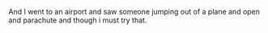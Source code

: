 And I went to an airport  and saw someone jumping out of a plane and open and parachute and though i must try that.
